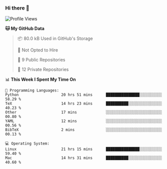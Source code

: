 ### Hi there 👋

<!--
**huayuan4396/huayuan4396** is a ✨ _special_ ✨ repository because its `README.md` (this file) appears on your GitHub profile.

Here are some ideas to get you started:

- 🔭 I’m currently working on ...
- 🌱 I’m currently learning ...
- 👯 I’m looking to collaborate on ...
- 🤔 I’m looking for help with ...
- 💬 Ask me about ...
- 📫 How to reach me: ...
- 😄 Pronouns: ...
- ⚡ Fun fact: ...
-->

<!--START_SECTION:waka-->
![Profile Views](http://img.shields.io/badge/Profile%20Views-0-blue)

**🐱 My GitHub Data** 

> 📦 80.0 kB Used in GitHub's Storage 
 > 
> 🚫 Not Opted to Hire
 > 
> 📜 9 Public Repositories 
 > 
> 🔑 12 Private Repositories 
 > 
📊 **This Week I Spent My Time On** 

```text
💬 Programming Languages: 
Python                   20 hrs 51 mins      ███████████████░░░░░░░░░░   58.29 % 
TeX                      14 hrs 23 mins      ██████████░░░░░░░░░░░░░░░   40.23 % 
Other                    17 mins             ░░░░░░░░░░░░░░░░░░░░░░░░░   00.80 % 
YAML                     12 mins             ░░░░░░░░░░░░░░░░░░░░░░░░░   00.56 % 
BibTeX                   2 mins              ░░░░░░░░░░░░░░░░░░░░░░░░░   00.13 % 

💻 Operating System: 
Linux                    21 hrs 15 mins      ███████████████░░░░░░░░░░   59.40 % 
Mac                      14 hrs 31 mins      ██████████░░░░░░░░░░░░░░░   40.60 % 
```


<!--END_SECTION:waka-->
